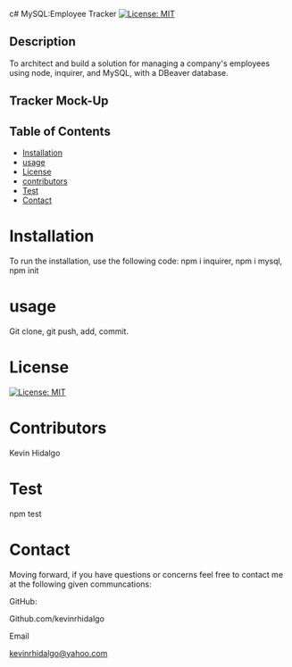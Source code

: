 c# MySQL:Employee Tracker
  [![License: MIT](https://img.shields.io/badge/License-MIT-yellow.svg)](https://opensource.org/licenses/MIT)
  ## Description 
To architect and build a solution for  managing a company's employees using node, inquirer, and MySQL, with a DBeaver database.

## Tracker Mock-Up



  ## Table of Contents 

  * [Installation](#installation)
  * [usage](#usage)
  * [License](#license)
  * [contributors](#contributors)
  * [Test](#test)
  * [Contact](#contact)
  # Installation
  To run the installation, use the following code:
  npm i inquirer, npm i mysql, npm init
  # usage
  Git clone, git push, add, commit.
  # License
  [![License: MIT](https://img.shields.io/badge/License-MIT-yellow.svg)](https://opensource.org/licenses/MIT)
  
  # Contributors
  Kevin Hidalgo
  # Test
  npm test
  # Contact
  Moving forward, if you have questions or concerns feel free to contact me at the following given communcations: 


  GitHub: 

  Github.com/kevinrhidalgo 

  Email 

  kevinrhidalgo@yahoo.com 


 
  

  
